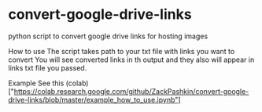 # convert-google-drive-links
python script to convert google drive links for  hosting images

How to use
The script takes path to your txt file with links you want to convert
You will see converted links in th output and they also will appear in links txt file you passed.

Example
See this (colab)["https://colab.research.google.com/github/ZackPashkin/convert-google-drive-links/blob/master/example_how_to_use.ipynb"]
